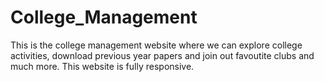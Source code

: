 # College_Management
This is the college management website where we can explore college activities, download previous year papers and join out favoutite clubs and much more. This website  is fully responsive.
